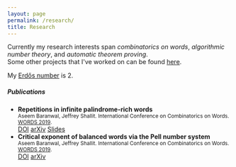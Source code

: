 ```yaml
---
layout: page
permalink: /research/
title: Research
---
```


Currently my research interests span <i>combinatorics on words</i>, <i>algorithmic number theory</i>, and <i>automatic theorem proving</i>.<br>
Some other projects that I've worked on can be found <a href="{{site.base_url}}/projects/">here</a>.

My <a href="https://en.wikipedia.org/wiki/Erdős_number">Erdős number</a> is 2.

##### Publications

<ul class="list-group">
  <li class="list-group-item list-group-item-action">
    <div class="row-fluid">
      <b>Repetitions in infinite palindrome-rich words</b>
    </div>
    <div class="row-fluid">
      <small>
        Aseem Baranwal, Jeffrey Shallit. International Conference on Combinatorics on Words.
        <a href="https://doi.org/10.1007/978-3-030-28796-2">WORDS 2019</a>.
      </small>
    </div>
    <div class="row-fluid">
      <a class="badge badge-primary" href="https://doi.org/10.1007/978-3-030-28796-2_7">DOI</a>
      <a class="badge badge-dark" href="https://arxiv.org/abs/1904.10028">arXiv</a>
      <a class="badge badge-warning" href="{{site.base_url}}/slides/Repetitions_in_infinite_rich_words.pdf">Slides</a>
    </div>
  </li>

  <li class="list-group-item list-group-item-action">
    <div class="row-fluid">
      <b>Critical exponent of balanced words via the Pell number system</b>
    </div>
    <div class="row-fluid">
      <small>
        Aseem Baranwal, Jeffrey Shallit. International Conference on Combinatorics on Words.
        <a href="https://doi.org/10.1007/978-3-030-28796-2">WORDS 2019</a>.
      </small>
    </div>
    <div class="row-fluid">
      <a class="badge badge-primary" href="https://doi.org/10.1007/978-3-030-28796-2_6">DOI</a>
      <a class="badge badge-dark" href="https://arxiv.org/abs/1902.00503">arXiv</a>
    </div>
  </li>
</ul>
